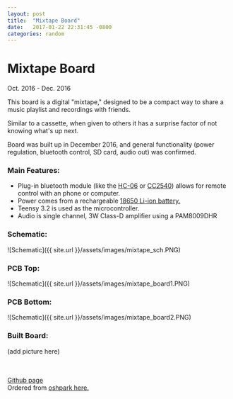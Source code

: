 ```yaml
---
layout: post
title:  "Mixtape Board"
date:   2017-01-22 22:31:45 -0800
categories: random
---
```

# Mixtape Board
Oct. 2016 - Dec. 2016

This board is a digital "mixtape," designed to be a compact way to share a music playlist and recordings with friends.

Similar to a cassette, when given to others it has a surprise factor of not knowing what's up next.

Board was built up in December 2016, and general functionality (power regulation, bluetooth control, SD card, audio out) was confirmed.

### Main Features:
* Plug-in bluetooth module (like the [HC-06](http://www.gearbest.com/sensors/pp_241478.html) or [CC2540](https://tronixlabs.com.au/breakout-boards/bluetooth/cc2540-serial-bluetooth-v4-0-ble-module-ibeacon-australia/)) allows for remote control with an phone or computer.
* Power comes from a rechargeable [18650 Li-ion battery.](https://github.com/bkeegs/18650-Charge-Board)
* Teensy 3.2 is used as the microcontroller.
* Audio is single channel, 3W Class-D amplifier using a PAM8009DHR

### Schematic:
![Schematic]({{ site.url }}/assets/images/mixtape_sch.PNG)

### PCB Top:
![Schematic]({{ site.url }}/assets/images/mixtape_board1.PNG)

### PCB Bottom:
![Schematic]({{ site.url }}/assets/images/mixtape_board2.PNG)

### Built Board:
(add picture here)

<br><br>
[Github page](https://github.com/bkeegs/18650-Charge-Board)
<br>
Ordered from [oshpark here.](https://oshpark.com/shared_projects/jIOHaPzt)
